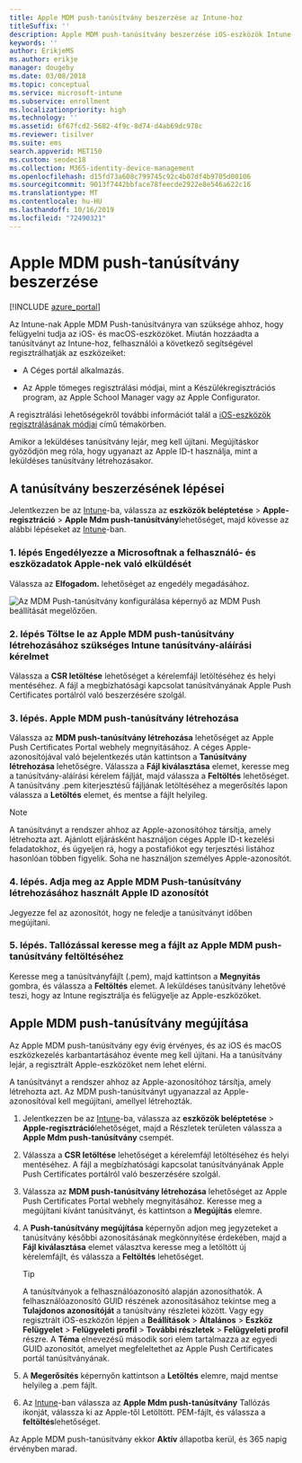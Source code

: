 ```yaml
---
title: Apple MDM push-tanúsítvány beszerzése az Intune-hoz
titleSuffix: ''
description: Apple MDM push-tanúsítvány beszerzése iOS-eszközök Intune-nal való kezeléséhez.
keywords: ''
author: ErikjeMS
ms.author: erikje
manager: dougeby
ms.date: 03/08/2018
ms.topic: conceptual
ms.service: microsoft-intune
ms.subservice: enrollment
ms.localizationpriority: high
ms.technology: ''
ms.assetid: 6f67fcd2-5682-4f9c-8d74-d4ab69dc978c
ms.reviewer: tisilver
ms.suite: ems
search.appverid: MET150
ms.custom: seodec18
ms.collection: M365-identity-device-management
ms.openlocfilehash: d15fd73a608c799745c92c4b07df4b9705d00106
ms.sourcegitcommit: 9013f7442bbface78feecde2922e8e546a622c16
ms.translationtype: MT
ms.contentlocale: hu-HU
ms.lasthandoff: 10/16/2019
ms.locfileid: "72490321"
---
```

# <a name="get-an-apple-mdm-push-certificate"></a>Apple MDM push-tanúsítvány beszerzése

[!INCLUDE [azure_portal](../includes/azure_portal.md)]

Az Intune-nak Apple MDM Push-tanúsítványra van szüksége ahhoz, hogy felügyelni tudja az iOS- és macOS-eszközöket. Miután hozzáadta a tanúsítványt az Intune-hoz, felhasználói a következő segítségével regisztrálhatják az eszközeiket:

- A Céges portál alkalmazás.

- Az Apple tömeges regisztrálási módjai, mint a Készülékregisztrációs program, az Apple School Manager vagy az Apple Configurator.

A regisztrálási lehetőségekről további információt talál a [iOS-eszközök regisztrálásának módjai](ios-enroll.md) című témakörben.

Amikor a leküldéses tanúsítvány lejár, meg kell újítani. Megújításkor győződjön meg róla, hogy ugyanazt az Apple ID-t használja, mint a leküldéses tanúsítvány létrehozásakor.


## <a name="steps-to-get-your-certificate"></a>A tanúsítvány beszerzésének lépései
Jelentkezzen be az [Intune](https://go.microsoft.com/fwlink/?linkid=2090973)-ba, válassza az **eszközök beléptetése** > **Apple-regisztráció** > **Apple Mdm push-tanúsítvány**lehetőséget, majd kövesse az alábbi lépéseket az [Intune](https://go.microsoft.com/fwlink/?linkid=2090973)-ban.

### <a name="step-1-grant-microsoft-permission-to-send-user-and-device-information-to-apple"></a>1\. lépés Engedélyezze a Microsoftnak a felhasználó- és eszközadatok Apple-nek való elküldését
Válassza az **Elfogadom.** lehetőséget az engedély megadásához.

![Az MDM Push-tanúsítvány konfigurálása képernyő az MDM Push beállítását megelőzően.](./media/apple-mdm-push-certificate-get/create-mdm-push-certificate.png)

### <a name="step-2-download-the-intune-certificate-signing-request-required-to-create-an-apple-mdm-push-certificate"></a>2\. lépés Töltse le az Apple MDM push-tanúsítvány létrehozásához szükséges Intune tanúsítvány-aláírási kérelmet
Válassza a **CSR letöltése** lehetőséget a kérelemfájl letöltéséhez és helyi mentéséhez. A fájl a megbízhatósági kapcsolat tanúsítványának Apple Push Certificates portálról való beszerzésére szolgál.

### <a name="step-3-create-an-apple-mdm-push-certificate"></a>3\. lépés. Apple MDM push-tanúsítvány létrehozása
Válassza az **MDM push-tanúsítvány létrehozása** lehetőséget az Apple Push Certificates Portal webhely megnyitásához. A céges Apple-azonosítójával való bejelentkezés után kattintson a **Tanúsítvány létrehozása** lehetőségre. Válassza a **Fájl kiválasztása** elemet, keresse meg a tanúsítvány-aláírási kérelem fájlját, majd válassza a **Feltöltés** lehetőséget. A tanúsítvány .pem kiterjesztésű fájljának letöltéséhez a megerősítés lapon válassza a **Letöltés** elemet, és mentse a fájlt helyileg.

> [!NOTE]
> A tanúsítványt a rendszer ahhoz az Apple-azonosítóhoz társítja, amely létrehozta azt. Ajánlott eljárásként használjon céges Apple ID-t kezelési feladatokhoz, és ügyeljen rá, hogy a postafiókot egy terjesztési listához hasonlóan többen figyelik. Soha ne használjon személyes Apple-azonosítót.

### <a name="step-4-enter-the-apple-id-used-to-create-your-apple-mdm-push-certificate"></a>4\. lépés. Adja meg az Apple MDM Push-tanúsítvány létrehozásához használt Apple ID azonosítót
Jegyezze fel az azonosítót, hogy ne feledje a tanúsítványt időben megújítani.

### <a name="step-5-browse-to-your-apple-mdm-push-certificate-to-upload"></a>5\. lépés. Tallózással keresse meg a fájlt az Apple MDM push-tanúsítvány feltöltéséhez
Keresse meg a tanúsítványfájlt (.pem), majd kattintson a **Megnyitás** gombra, és válassza a **Feltöltés** elemet. A leküldéses tanúsítvány lehetővé teszi, hogy az Intune regisztrálja és felügyelje az Apple-eszközöket.

## <a name="renew-apple-mdm-push-certificate"></a>Apple MDM push-tanúsítvány megújítása
Az Apple MDM push-tanúsítvány egy évig érvényes, és az iOS és macOS eszközkezelés karbantartásához évente meg kell újítani. Ha a tanúsítvány lejár, a regisztrált Apple-eszközöket nem lehet elérni.

A tanúsítványt a rendszer ahhoz az Apple-azonosítóhoz társítja, amely létrehozta azt. Az MDM push-tanúsítványt ugyanazzal az Apple-azonosítóval kell megújítani, amellyel létrehozták.

1. Jelentkezzen be az [Intune](https://go.microsoft.com/fwlink/?linkid=2090973)-ba, válassza az **eszközök beléptetése** > **Apple-regisztráció**lehetőséget, majd a Részletek területen válassza a **Apple Mdm push-tanúsítvány** csempét.
2. Válassza a **CSR letöltése** lehetőséget a kérelemfájl letöltéséhez és helyi mentéséhez. A fájl a megbízhatósági kapcsolat tanúsítványának Apple Push Certificates portálról való beszerzésére szolgál.
3. Válassza az **MDM push-tanúsítvány létrehozása** lehetőséget az Apple Push Certificates Portal webhely megnyitásához. Keresse meg a megújítani kívánt tanúsítványt, és kattintson a **Megújítás** elemre.
4. A **Push-tanúsítvány megújítása** képernyőn adjon meg jegyzeteket a tanúsítvány későbbi azonosításának megkönnyítése érdekében, majd a **Fájl kiválasztása** elemet választva keresse meg a letöltött új kérelemfájlt, és válassza a **Feltöltés** lehetőséget.
   > [!TIP]
   > A tanúsítványok a felhasználóazonosító alapján azonosíthatók. A felhasználóazonosító GUID részének azonosításához tekintse meg a **Tulajdonos azonosítóját** a tanúsítvány részletei között. Vagy egy regisztrált iOS-eszközön lépjen a **Beállítások** > **Általános** > **Eszköz** **Felügyelet** > **Felügyeleti profil** > **További részletek** > **Felügyeleti profil** részre. A **Téma** elnevezésű második sori elem tartalmazza az egyedi GUID azonosítót, amelyet megfeleltethet az Apple Push Certificates portál tanúsítványának.
 
6. A **Megerősítés** képernyőn kattintson a **Letöltés** elemre, majd mentse helyileg a .pem fájlt.
7. Az [Intune](https://go.microsoft.com/fwlink/?linkid=2090973)-ban válassza az **Apple Mdm push-tanúsítvány** Tallózás ikonját, válassza ki az Apple-től Letöltött. PEM-fájlt, és válassza a **feltöltés**lehetőséget.

Az Apple MDM push-tanúsítvány ekkor **Aktív** állapotba kerül, és 365 napig érvényben marad.
